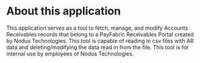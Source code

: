 # About this application
This application serves as a tool to fetch, manage, and modify Accounts Receivables records that belong to a PayFabric Receivables Portal created by Nodus Technologies. This tool is capable of reading in csv files with AR data and deleting/modifying the data read in from the file. This tool is for internal use by employees of Nodus Technologies. 
